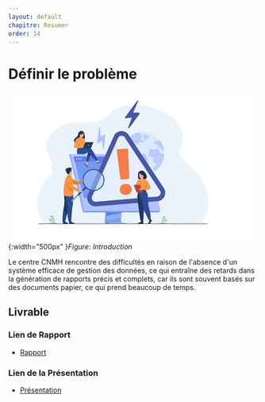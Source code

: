 ```yaml
---
layout: default
chapitre: Resumer
order: 14
---
```


# Définir le problème
 
![Définir le problème](./images/Définir-problème.jpg){:width="500px" }*Figure: Introduction*

<!-- note -->

Le centre CNMH rencontre des difficultés en raison de l'absence d'un système efficace de gestion des données, ce qui entraîne des retards dans la génération de rapports précis et complets, car ils sont souvent basés sur des documents papier, ce qui prend beaucoup de temps.


## Livrable 

### Lien de Rapport
- [Rapport](/besoin/definir-probleme/rapport.html)

### Lien de la  Présentation
- [Présentation](/besoin/definir-probleme/presentation.html)


<!-- new slide -->


